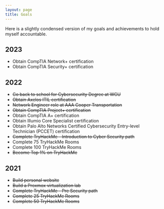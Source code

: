 ```yaml
---
layout: page
title: Goals
---
```


Here is a slightly condensed version of my goals and achievements to hold myself accountable.

## 2023
- Obtain CompTIA Network+ certification
- Obtain CompTIA Security+ certification


## 2022
- ~~Go back to school for Cybersecurity Degree at WGU~~
- ~~Obtain Axelos ITIL certification~~
- ~~Network Engineer role at AAA Cooper Transportation~~
- ~~Obtain CompTIA Project+ certification~~
- Obtain CompTIA A+ certification
- Obtain Illumio Core Specialist certification
- Obtain Palo Alto Networks Certified Cybersecurity Entry-level Technician (PCCET) certification
- ~~Complete TryHackMe - Introduction to Cyber Security path~~
- Complete 75 TryHackMe Rooms
- Complete 100 TryHackMe Rooms
- ~~Become Top 1% on TryHackMe~~


## 2021
- ~~Build personal website~~
- ~~Build a Proxmox virtualization lab~~
- ~~Complete TryHackMe - Pre Security path~~
- ~~Complete 25 TryHackMe Rooms~~
- ~~Complete 50 TryHackMe Rooms~~